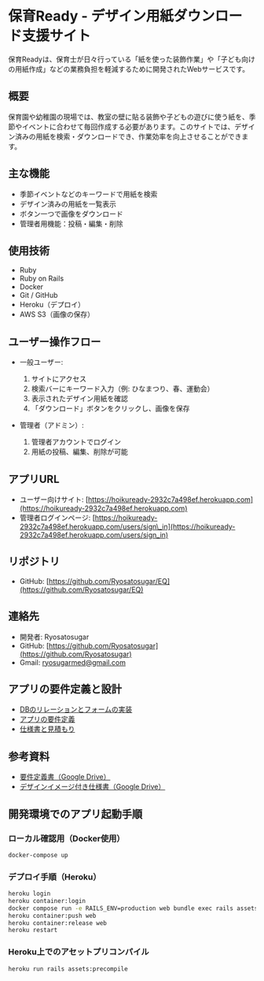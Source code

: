 # 保育Ready - デザイン用紙ダウンロード支援サイト

保育Readyは、保育士が日々行っている「紙を使った装飾作業」や「子ども向けの用紙作成」などの業務負担を軽減するために開発されたWebサービスです。

## 概要

保育園や幼稚園の現場では、教室の壁に貼る装飾や子どもの遊びに使う紙を、季節やイベントに合わせて毎回作成する必要があります。このサイトでは、デザイン済みの用紙を検索・ダウンロードでき、作業効率を向上させることができます。

## 主な機能

* 季節イベントなどのキーワードで用紙を検索
* デザイン済みの用紙を一覧表示
* ボタン一つで画像をダウンロード
* 管理者用機能：投稿・編集・削除

## 使用技術

* Ruby
* Ruby on Rails
* Docker
* Git / GitHub
* Heroku（デプロイ）
* AWS S3（画像の保存）

## ユーザー操作フロー

* 一般ユーザー:

  1. サイトにアクセス
  2. 検索バーにキーワード入力（例: ひなまつり、春、運動会）
  3. 表示されたデザイン用紙を確認
  4. 「ダウンロード」ボタンをクリックし、画像を保存

* 管理者（アドミン）:

  1. 管理者アカウントでログイン
  2. 用紙の投稿、編集、削除が可能

## アプリURL

* ユーザー向けサイト: [https://hoikuready-2932c7a498ef.herokuapp.com](https://hoikuready-2932c7a498ef.herokuapp.com)
* 管理者ログインページ: [https://hoikuready-2932c7a498ef.herokuapp.com/users/sign\_in](https://hoikuready-2932c7a498ef.herokuapp.com/users/sign_in)

## リポジトリ

* GitHub: [https://github.com/Ryosatosugar/EQ](https://github.com/Ryosatosugar/EQ)

## 連絡先

* 開発者: Ryosatosugar
* GitHub: [https://github.com/Ryosatosugar](https://github.com/Ryosatosugar)
* Gmail: [ryosugarmed@gmail.com](mailto:ryosugarmed@gmail.com)

## アプリの要件定義と設計

* [DBのリレーションとフォームの実装](https://github.com/Ryosatosugar/EQ/issues/4)
* [アプリの要件定義](https://github.com/Ryosatosugar/EQ/issues/56)
* [仕様書と見積もり](https://github.com/Ryosatosugar/EQ/issues/55)

## 参考資料

* [要件定義書（Google Drive）](https://drive.google.com/file/d/15HEskz4jxJ2jWMFoKeaGEZ6aj6wbWTXn/view?usp=drive_link)
* [デザインイメージ付き仕様書（Google Drive）](https://drive.google.com/file/d/1BWz41_ZBMU5N7ruiHXg2V97be5UMK8Lz/view?usp=drive_link)

## 開発環境でのアプリ起動手順

### ローカル確認用（Docker使用）

```bash
docker-compose up
```

### デプロイ手順（Heroku）

```bash
heroku login
heroku container:login
docker compose run -e RAILS_ENV=production web bundle exec rails assets:precompile
heroku container:push web
heroku container:release web
heroku restart
```

### Heroku上でのアセットプリコンパイル

```bash
heroku run rails assets:precompile
```
